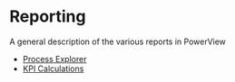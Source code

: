 # Reporting

A general description of the various reports in PowerView

* [Process Explorer](process_explorer.md)
* [KPI Calculations](../KPICalculations/calculations.html)
